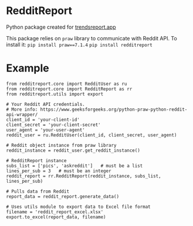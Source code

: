 # RedditReport
Python package created for [trendsreport.app](https://trendsreport.app)

This package relies on `praw` library to communicate with Reddit API. To install it:
`pip install praw==7.1.4`
`pip install redditreport`

# Example

```
from redditreport.core import RedditUser as ru
from redditreport.core import RedditReport as rr
from redditreport.utils import export

# Your Reddit API credentials.
# More info: https://www.geeksforgeeks.org/python-praw-python-reddit-api-wrapper/
client_id = 'your-client-id'
client_secret = 'your-client-secret'
user_agent = 'your-user-agent'
reddit_user = ru.RedditUser(client_id, client_secret, user_agent)

# Reddit object instance from praw library
reddit_instance = reddit_user.get_reddit_instance()

# RedditReport instance
subs_list = ['pics', 'askreddit']   # must be a list
lines_per_sub = 3   # must be an integer
reddit_report = rr.RedditReport(reddit_instance, subs_list, lines_per_sub)

# Pulls data from Reddit
report_data = reddit_report.generate_data()

# Uses utils module to export data to Excel file format
filename = 'reddit_report_excel.xlsx'
export.to_excel(report_data, filename)

```
